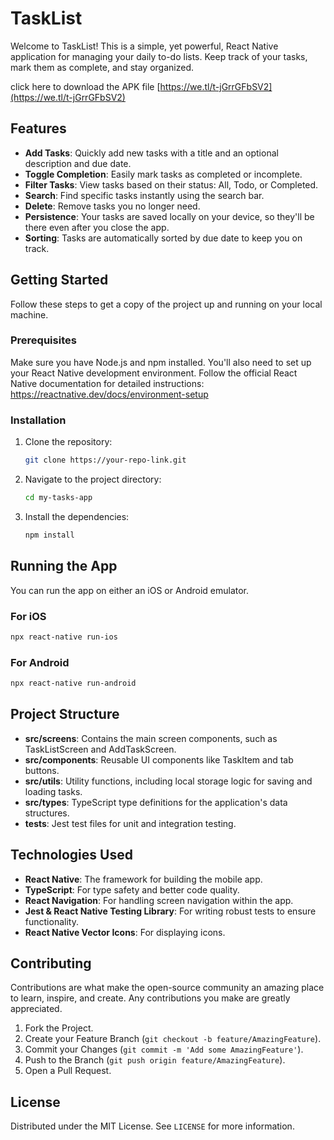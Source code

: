 # TaskList

Welcome to TaskList! This is a simple, yet powerful, React Native application for managing your daily to-do lists. Keep track of your tasks, mark them as complete, and stay organized.

click here to download the APK file [https://we.tl/t-jGrrGFbSV2](https://we.tl/t-jGrrGFbSV2)

## Features

- **Add Tasks**: Quickly add new tasks with a title and an optional description and due date.
- **Toggle Completion**: Easily mark tasks as completed or incomplete.
- **Filter Tasks**: View tasks based on their status: All, Todo, or Completed.
- **Search**: Find specific tasks instantly using the search bar.
- **Delete**: Remove tasks you no longer need.
- **Persistence**: Your tasks are saved locally on your device, so they'll be there even after you close the app.
- **Sorting**: Tasks are automatically sorted by due date to keep you on track.

## Getting Started

Follow these steps to get a copy of the project up and running on your local machine.

### Prerequisites

Make sure you have Node.js and npm installed. You'll also need to set up your React Native development environment. Follow the official React Native documentation for detailed instructions:
https://reactnative.dev/docs/environment-setup

### Installation

1. Clone the repository:
   ```bash
   git clone https://your-repo-link.git
   ```

2. Navigate to the project directory:
   ```bash
   cd my-tasks-app
   ```

3. Install the dependencies:
   ```bash
   npm install
   ```

## Running the App

You can run the app on either an iOS or Android emulator.

### For iOS
```bash
npx react-native run-ios
```

### For Android
```bash
npx react-native run-android
```

## Project Structure

- **src/screens**: Contains the main screen components, such as TaskListScreen and AddTaskScreen.
- **src/components**: Reusable UI components like TaskItem and tab buttons.
- **src/utils**: Utility functions, including local storage logic for saving and loading tasks.
- **src/types**: TypeScript type definitions for the application's data structures.
- **__tests__**: Jest test files for unit and integration testing.

## Technologies Used

- **React Native**: The framework for building the mobile app.
- **TypeScript**: For type safety and better code quality.
- **React Navigation**: For handling screen navigation within the app.
- **Jest & React Native Testing Library**: For writing robust tests to ensure functionality.
- **React Native Vector Icons**: For displaying icons.

## Contributing

Contributions are what make the open-source community an amazing place to learn, inspire, and create. Any contributions you make are greatly appreciated.

1. Fork the Project.
2. Create your Feature Branch (`git checkout -b feature/AmazingFeature`).
3. Commit your Changes (`git commit -m 'Add some AmazingFeature'`).
4. Push to the Branch (`git push origin feature/AmazingFeature`).
5. Open a Pull Request.

## License

Distributed under the MIT License. See `LICENSE` for more information.